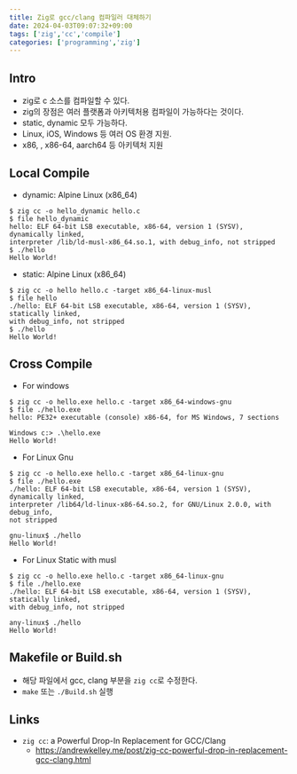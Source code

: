 ```yaml
---
title: Zig로 gcc/clang 컴파일러 대체하기
date: 2024-04-03T09:07:32+09:00
tags: ['zig','cc','compile']
categories: ['programming','zig']
---
```


## Intro

* zig로 c 소스를 컴파일할 수 있다.
* zig의 장점은 여러 플랫폼과 아키텍처용 컴파일이 가능하다는 것이다.
* static, dynamic 모두 가능하다.
* Linux, iOS, Windows 등 여러 OS 환경 지원.
* x86, , x86-64, aarch64 등 아키텍처 지원

## Local Compile

* dynamic: Alpine Linux (x86_64)
```
$ zig cc -o hello_dynamic hello.c
$ file hello_dynamic
hello: ELF 64-bit LSB executable, x86-64, version 1 (SYSV), dynamically linked, 
interpreter /lib/ld-musl-x86_64.so.1, with debug_info, not stripped
$ ./hello
Hello World!
```

* static: Alpine Linux (x86_64)
```
$ zig cc -o hello hello.c -target x86_64-linux-musl
$ file hello
./hello: ELF 64-bit LSB executable, x86-64, version 1 (SYSV), statically linked,
with debug_info, not stripped
$ ./hello
Hello World!
```

## Cross Compile

* For windows
```
$ zig cc -o hello.exe hello.c -target x86_64-windows-gnu
$ file ./hello.exe
hello: PE32+ executable (console) x86-64, for MS Windows, 7 sections

Windows c:> .\hello.exe
Hello World!
```
* For Linux Gnu
```
$ zig cc -o hello.exe hello.c -target x86_64-linux-gnu
$ file ./hello.exe
./hello: ELF 64-bit LSB executable, x86-64, version 1 (SYSV), dynamically linked, 
interpreter /lib64/ld-linux-x86-64.so.2, for GNU/Linux 2.0.0, with debug_info,
not stripped

gnu-linux$ ./hello
Hello World!
```

* For Linux Static with musl
```
$ zig cc -o hello.exe hello.c -target x86_64-linux-gnu
$ file ./hello.exe
./hello: ELF 64-bit LSB executable, x86-64, version 1 (SYSV), statically linked,
with debug_info, not stripped

any-linux$ ./hello
Hello World!
```

## Makefile or Build.sh

* 해당 파일에서 gcc, clang 부분을 `zig cc`로 수정한다.
* `make` 또는 `./Build.sh` 실행

## Links

* `zig cc`: a Powerful Drop-In Replacement for GCC/Clang
	- <https://andrewkelley.me/post/zig-cc-powerful-drop-in-replacement-gcc-clang.html>
